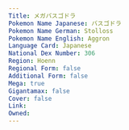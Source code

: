 ```yaml
---
﻿Title: メガバスゴドラ
Pokemon Name Japanese: バスゴドラ
Pokemon Name German: Stolloss
Pokemon Name English: Aggron
Language Card: Japanese
National Dex Number: 306
Region: Hoenn
Regional Form: false
Additional Form: false
Mega: true
Gigantamax: false
Cover: false
Link: 
Owned: 
---
```


